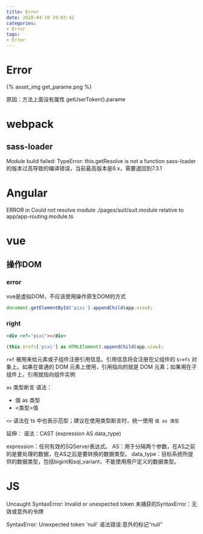 ```yaml
---
title: Error
date: 2020-04-10 19:03:42
categories:
- Error
tags:
- Error
---
```



# Error
{% asset_img get_parame.png %}

原因：方法上面没有属性 getUserToken().parame


# webpack
## sass-loader
Module build failed: TypeError: this.getResolve is not a function
sass-loader的版本过高导致的编译错误，当前最高版本是8.x，需要退回到7.3.1


# Angular
ERROR in Could not resolve module ./pages/suit/suit.module relative to app/app-routing.module.ts

# vue
## 操作DOM
### error
vue是虚拟DOM，不应该使用操作原生DOM的方式
``` js
document.getElementById('pixi').appendChild(app.view);
```

### right
``` html
<div ref="pixi"></div>
```
``` js
(this.$refs['pixi'] as HTMLElement).appendChild(app.view);
```

`ref` 被用来给元素或子组件注册引用信息。引用信息将会注册在父组件的 `$refs` 对象上。如果在普通的 DOM 元素上使用，引用指向的就是 DOM 元素；如果用在子组件上，引用就指向组件实例

`as` 类型断言
语法：
- 值 as 类型
- <类型>值

`<>` 语法在 ts 中也表示范型；建议在使用类型断言时，统一使用 `值 as 类型`

延伸：
语法：CAST (expression AS data_type)

expression：任何有效的SQServer表达式。
AS：用于分隔两个参数，在AS之前的是要处理的数据，在AS之后是要转换的数据类型。
data_type：目标系统所提供的数据类型，包括bigint和sql_variant，不能使用用户定义的数据类型。

# JS
Uncaught SyntaxError: Invalid or unexpected token
未捕获的SyntaxError：无效或意外的令牌

SyntaxError: Unexpected token 'null'
语法错误:意外的标记“null”